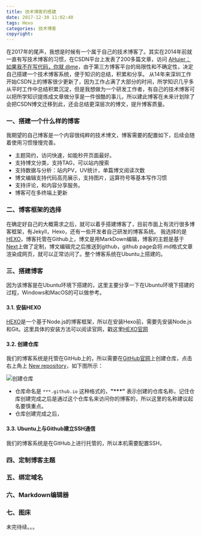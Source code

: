 ```yaml
---
title: 技术博客的搭建
date: 2017-12-30 11:02:40
tags: Hexo
categories: 技术博客
copyright:
---
```


在2017年的尾声，我想是时候有一个属于自己的技术博客了。其实在2014年前就一直有写技术博客的习惯，在CSDN平台上发表了200多篇文章，访问 [AHuier：如果我不在写代码，你就 @me](http://blog.csdn.net/ahuier)，由于第三方博客平台的局限性和不确定性，决定自己搭建一个技术博客系统，便于知识的总结，积累和分享。
从14年来深圳工作开始CSDN上的博客很少更新了，因为工作占满了大部分的时间，所学知识几乎多从平时工作中总结积累沉淀，但是我想做为一个研发工作者，有自己的技术博客可以把所学知识提炼成文章做分享是一件很酷的事儿，所以建此博客在未来计划除了会把CSDN博文迁移到此，还会总结更深层次的博文，提升博客质量。

### 一、搭建一个什么样的博客
我期望的自己博客是一个内容很纯粹的技术博文，博客需要的配置如下，后续会随着使用习惯慢慢完善。
- 主题简约，访问快速，如能秒开页面最好。
- 支持博文分类，支持TAG，可以站内搜索
- 支持数据与分析：站内PV，UV统计，单篇博文阅读次数
- 博文编辑支持代码高亮展示，支持图片，运算符号等基本写作习惯
- 支持评论，和内容分享服务。
- 博客可在多终端上更新

### 二、博客框架的选择
在确定好自己的大概需求之后，就可以着手搭建博客了，目前市面上有流行很多博客框架，有Jekyll，Hexo，还有一些开发者自己研发的博客系统。
我选择的是[HEXO][hexo]，博客托管在Github上，博文是用MarkDown编辑，博客的主题是基于[Next](http://theme-next.iissnan.com/)上做了定制，博文编辑完之后推送到github，github page会将.md格式文章渲染成网页，就可以正常访问了。整个博客系统在Ubuntu上搭建的。

### 三、搭建博客
因为该博客是在Ubuntu环境下搭建的，这里主要分享一下在Ubuntu环境下搭建的过程，Windows和MacOS的可以做参考。
#### 3.1. 安装HEXO
[HEXO][hexo]是一个基于Node.js的博客框架，所以在安装Hexo前，需要先安装Node.js和Git。这里具体的安装方法可以阅读官网，戳这里[HEXO官网][hexo]

#### 3.2. 创建仓库
我们的博客系统是托管在GitHub上的，所以需要在[GitHub官网][github]上创建仓库，点击右上角上 [New repository](https://github.com/new)，如下图所示：

![创建仓库](http://p1mcncrvg.bkt.clouddn.com/%E5%88%9B%E5%BB%BA%E4%BB%93%E5%BA%93.jpg)
- 仓库命名是 `***.github.io` 这种格式的，**"\*\*\*"** 表示创建的仓库名称，记住仓库创建完成之后是通过这个仓库名来访问你的博客的，所以这里的名称建议起名要慎重点。
- 仓库创建完成之后，

#### 3.3. Ubuntu上与Github建立SSH通信
我们的博客系统是在GitHub上进行托管的，所以本机需要配置SSH，







### 四、定制博客主题

### 五、绑定域名

### 六、Markdown编辑器

### 七、图床


未完待续。。。




















[hexo]:https://hexo.io/ "HEXO博客框架"
[github]:https://github.com/ 




